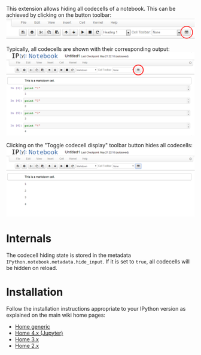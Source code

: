 This extension allows hiding all codecells of a notebook. This can be achieved by clicking on the button toolbar:
![](hide_input_all_toggle_codecells.png)

Typically, all codecells are shown with their corresponding output:
![](hide_input_all_show.png)

Clicking on the "Toggle codecell display" toolbar button hides all codecells:
![](hide_input_all_hide.png)


Internals
=========

The codecell hiding state is stored in the metadata `IPython.notebook.metadata.hide_input`.
If it is set to `true`, all codecells will be hidden on reload.


Installation
============

Follow the installation instructions appropriate to your IPython version as explained on the main wiki home pages:
* [Home generic](Home)
* [Home 4.x (Jupyter)](Home-4.x-(Jupyter))
* [Home 3.x](Home-3.x)
* [Home 2.x](Home-2.x)
